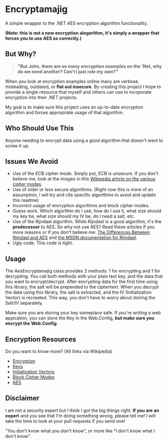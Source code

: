 # Encryptamajig

A simple wrapper to the .NET AES encryption algorithm functionality.

**(Note: this is not a new encryption alogorithm, it's simply a wrapper that forces you to use AES as correctly.)**

## But Why?

> **"But John, there are so many encryption examples on the 'Net, why do we need another?  Can't I just role my own?"**

When you look at encryption examples online many are verbose, misleading, outdated, or **flat out insecure**.  By creating this project I hope to provide a single resource that myself and others can use to incoporate encryption into their .NET projects.

My goal is to make sure this project uses an up-to-date encryption algorithm and forces appropriate usage of that algorithm.

## Who Should Use This

Anyone needing to encrypt data using a good algorithm that doesn't want to screw it up.

## Issues We Avoid
 
 - Use of the ECB cipher mode.  Simply put, ECB is unsecure.  If you don't believe me, look at the images in this [Wikipedia article on the various cipher modes](http://en.wikipedia.org/wiki/Block_cipher_modes_of_operation).
 - Use of older or less secure algorithms. (Right now this is more of an assumption, I will try and cite specific algorithms to avoid and update this readme)
 - Incorrect usage of encryption algorithms and block cipher modes.
 - Guess work.  Which algorithm do I use, how do I use it, what size should my key be, what size should my IV be, do I need a salt, etc.
 - Use of the Rijndael algorithm.  While Rijndael is a good algorithm, it's the **predecessor** to AES. So why not use AES?  Read these articles if you more reasons or if you don't believe me: [The Differences Between Rijndael and AES](http://blogs.msdn.com/b/shawnfa/archive/2006/10/09/the-differences-between-rijndael-and-aes.aspx) and [the MSDN documentation for Rijndael](http://msdn.microsoft.com/en-us/library/system.security.cryptography.rijndael(v=vs.90).aspx).
 - Ugly code.  This code is tight.

## Usage

The AesEncryptamajig class provides 2 methods: 1 for encrypting and 1 for decrypting.  You call both methods with your plain text key, and the data that you want to encrypt/decrypt.  After encrypting data for the first time using this library, the salt will be prepended to the ciphertext.  When you decrypt the data using this library, the salt is extracted, and the IV (Initialization Vector) is recreated.  This way, you don't have to worry about storing the Salt/IV separately.

Make sure you are storing your key someplace safe.  If you're writing a web appication, you can store the Key in the Web.Config, **but make sure you encrypt the Web.Config**.

## Encryption Resources

Do you want to know more? (All links via Wikipedia)

- [Encryption](http://en.wikipedia.org/wiki/Encryption)
- [Keys](http://en.wikipedia.org/wiki/Key_\(cryptography\))
- [Initialization Vectors](http://en.wikipedia.org/wiki/Initialization_vector)
- [Block Cipher Modes](http://en.wikipedia.org/wiki/Block_cipher_modes_of_operation)
- [AES](http://en.wikipedia.org/wiki/Advanced_Encryption_Standard)

## Disclaimer

I am not a security expert but I think I got the big things right.  **If you are an expert** and you see that I'm doing something wrong, please tell me!  I will take the time to look at your pull requests if you send one!

"You don't know what you don't know", or more like "I don't know what I don't know".